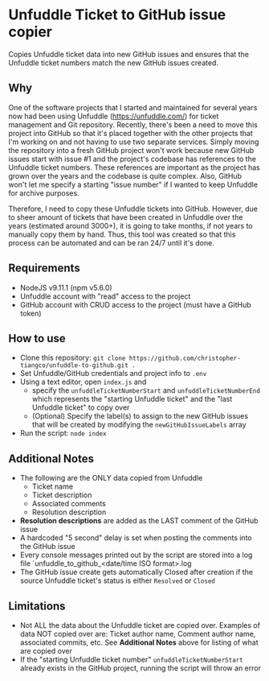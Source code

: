# Unfuddle Ticket to GitHub issue copier
Copies Unfuddle ticket data into new GitHub issues and ensures that the Unfuddle ticket numbers match the new GitHub issues created.

## Why
One of the software projects that I started and maintained for several years now had been using Unfuddle (https://unfuddle.com/) for ticket management and Git repository.
Recently, there's been a need to move this project into GitHub so that it's placed together with the other projects that I'm working on and not having to use two separate services.
Simply moving the repository into a fresh GitHub project won't work because new GitHub issues start with issue #1 and the project's codebase has references to the Unfuddle ticket numbers. These references are important as the project has grown over the years and the codebase is quite complex. Also, GitHub won't let me specify a starting "issue number" if I wanted to keep Unfuddle for archive purposes.

Therefore, I need to copy these Unfuddle tickets into GitHub. However, due to sheer amount of tickets that have been created in Unfuddle over the years (estimated around 3000+), it is going to take months, if not years to manually copy them by hand. Thus, this tool was created so that this process can be automated and can be ran 24/7 until it's done.

## Requirements
- NodeJS v9.11.1 (npm v5.6.0)
- Unfuddle account with "read" access to the project
- GitHub account with CRUD access to the project (must have a GitHub token)

## How to use
- Clone this repository: `git clone https://github.com/christopher-tiangco/unfuddle-to-github.git .`
- Set Unfuddle/GitHub credentials and project info to `.env`
- Using a text editor, open `index.js` and 
  - specify the `unfuddleTicketNumberStart` and `unfuddleTicketNumberEnd` which represents the "starting Unfuddle ticket" and the "last Unfuddle ticket" to copy over
  - (Optional) Specify the label(s) to assign to the new GitHub issues that will be created by modifying the `newGitHubIssueLabels` array
- Run the script: `node index`

## Additional Notes
- The following are the ONLY data copied from Unfuddle
  - Ticket name
  - Ticket description
  - Associated comments
  - Resolution description
- **Resolution descriptions** are added as the LAST comment of the GitHub issue
- A hardcoded "5 second" delay is set when posting the comments into the GitHub issue
- Every console messages printed out by the script are stored into a log file `unfuddle_to_github_<date/time ISO format>.log
- The GitHub issue create gets automatically Closed after creation if the source Unfuddle ticket's status is either `Resolved` or `Closed`

## Limitations
- Not ALL the data about the Unfuddle ticket are copied over. Examples of data NOT copied over are: Ticket author name, Comment author name, associated commits, etc. See **Additional Notes** above for listing of what are copied over
- If the "starting Unfuddle ticket number" `unfuddleTicketNumberStart` already exists in the GitHub project, running the script will throw an error
